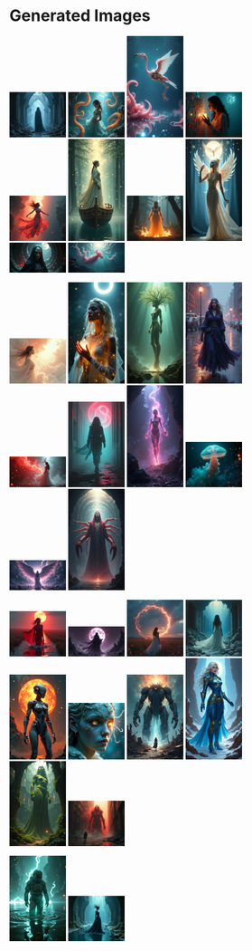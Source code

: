 # Generated Images



<img src="2025_06_20_01.png" width="100"/> <img src="2025_06_20_02.png" width="100"/> <img src="2025_06_20_03.png" width="100"/> <img src="2025_06_20_04.png" width="100"/> <img src="2025_06_20_05.png" width="100"/> <img src="2025_06_20_06.png" width="100"/> <img src="2025_06_20_07.png" width="100"/> <img src="2025_06_20_08.png" width="100"/> <img src="2025_06_20_09.png" width="100"/> <img src="2025_06_20_10.png" width="100"/>

<img src="2025_06_20_11.png" width="100"/> <img src="2025_06_20_12.png" width="100"/> <img src="2025_06_20_13.png" width="100"/> <img src="2025_06_20_14.png" width="100"/> <img src="2025_06_20_15.png" width="100"/> <img src="2025_06_20_16.png" width="100"/> <img src="2025_06_20_17.png" width="100"/> <img src="2025_06_20_18.png" width="100"/> <img src="2025_06_20_19.png" width="100"/> <img src="2025_06_20_20.png" width="100"/>

<img src="2025_06_20_21.png" width="100"/> <img src="2025_06_20_22.png" width="100"/> <img src="2025_06_20_23.png" width="100"/> <img src="2025_06_20_24.png" width="100"/> <img src="2025_06_20_25.png" width="100"/> <img src="2025_06_20_26.png" width="100"/> <img src="2025_06_20_27.png" width="100"/> <img src="2025_06_20_28.png" width="100"/> <img src="2025_06_20_29.png" width="100"/> <img src="2025_06_20_30.png" width="100"/>

<img src="2025_06_20_31.png" width="100"/> <img src="2025_06_20_32.png" width="100"/>